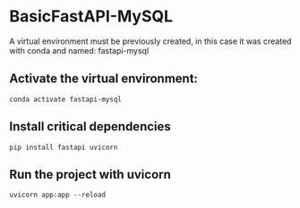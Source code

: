 # BasicFastAPI-MySQL

A virtual environment must be previously created, in this case it was created with conda and named: fastapi-mysql


## Activate the virtual environment:

```console
conda activate fastapi-mysql
```


## Install critical dependencies

```console
pip install fastapi uvicorn
```


## Run the project with uvicorn

```console
uvicorn app:app --reload
```



